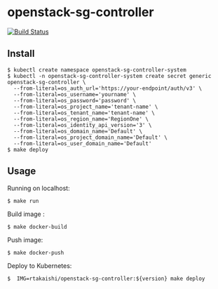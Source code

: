 # openstack-sg-controller

[![Build Status](https://travis-ci.org/takaishi/openstack-sg-controller.svg?branch=master)](https://travis-ci.org/takaishi/openstack-sg-controller)

## Install

```
$ kubectl create namespace openstack-sg-controller-system
$ kubectl -n openstack-sg-controller-system create secret generic openstack-sg-controller \
  --from-literal=os_auth_url='https://your-endpoint/auth/v3' \
  --from-literal=os_username='yourname' \
  --from-literal=os_password='password' \
  --from-literal=os_project_name='tenant-name' \
  --from-literal=os_tenant_name='tenant-name' \
  --from-literal=os_region_name='RegionOne' \
  --from-literal=os_identity_api_version='3' \
  --from-literal=os_domain_name='Default' \
  --from-literal=os_project_domain_name='Default' \
  --from-literal=os_user_domain_name='Default'
$ make deploy
```

## Usage

Running on localhost:

```
$ make run
```

Build image :

```
$ make docker-build
```

Push image:

```
$ make docker-push
```

Deploy to Kubernetes:

```
$  IMG=rtakaishi/openstack-sg-controller:${version} make deploy
```

